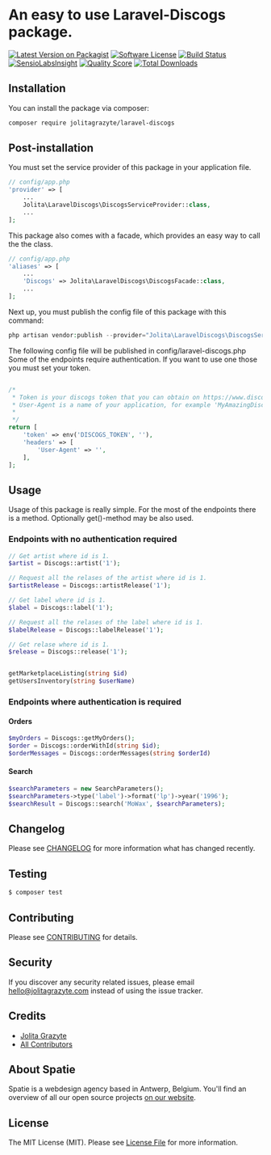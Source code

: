# An easy to use Laravel-Discogs package.

[![Latest Version on Packagist](https://img.shields.io/packagist/v/jolitagrazyte/laravel-discogs.svg?style=flat-square)](https://packagist.org/packages/jolitagrazyte/laravel-discogs)
[![Software License](https://img.shields.io/badge/license-MIT-brightgreen.svg?style=flat-square)](LICENSE.md)
[![Build Status](https://img.shields.io/travis/JolitaGrazyte/laravel-discogs/master.svg?style=flat-square)](https://travis-ci.org/JolitaGrazyte/laravel-discogs)
[![SensioLabsInsight](https://img.shields.io/sensiolabs/i/xxxxxxxxx.svg?style=flat-square)](https://insight.sensiolabs.com/projects/xxxxxxxxx)
[![Quality Score](https://img.shields.io/scrutinizer/g/JolitaGrazyte/laravel-discogs.svg?style=flat-square)](https://scrutinizer-ci.com/g/JolitaGrazyte/laravel-discogs)
[![Total Downloads](https://img.shields.io/packagist/dt/jolitagrazyte/laravel-discogs.svg?style=flat-square)](https://packagist.org/packages/jolitagrazyte/laravel-discogs)


## Installation

You can install the package via composer:

``` bash
composer require jolitagrazyte/laravel-discogs
```

## Post-installation

You must set the service provider of this package in your application file.

``` php
// config/app.php
'provider' => [
    ...
    Jolita\LaravelDiscogs\DiscogsServiceProvider::class,
    ...
];
```

This package also comes with a facade, which provides an easy way to call the the class. 

``` php
// config/app.php
'aliases' => [
    ...
    'Discogs' => Jolita\LaravelDiscogs\DiscogsFacade::class,
    ...
];
```

Next up, you must publish the config file of this package with this command:

``` php
php artisan vendor:publish --provider="Jolita\LaravelDiscogs\DiscogsServiceProvider"
```

The following config file will be published in config/laravel-discogs.php
Some of the endpoints require authentication. 
If you want to use one those you must set your token.

``` php

/*
 * Token is your discogs token that you can obtain on https://www.discogs.com/settings/developers page.
 * User-Agent is a name of your application, for example 'MyAmazingDiscogsApp/1.0'.
 *
 */
return [
    'token' => env('DISCOGS_TOKEN', ''),
    'headers' => [
        'User-Agent' => '',
    ],
];
```



## Usage

Usage of this package is really simple. 
For the most of the endpoints there is a method.
Optionally get()-method may be also used. 

### Endpoints with no authentication required

``` php
// Get artist where id is 1.
$artist = Discogs::artist('1');

// Request all the relases of the artist where id is 1.   
$artistRelease = Discogs::artistRelease('1');

// Get label where id is 1.
$label = Discogs::label('1');

// Request all the relases of the label where id is 1.
$labelRelease = Discogs::labelRelease('1');

// Get relase where id is 1.
$release = Discogs::release('1');


getMarketplaceListing(string $id)
getUsersInventory(string $userName)
```

### Endpoints where authentication is required

#### Orders 
```php
$myOrders = Discogs::getMyOrders();
$order = Discogs::orderWithId(string $id);
$orderMessages = Discogs::orderMessages(string $orderId)
```

#### Search

```php
$searchParameters = new SearchParameters();
$searchParameters->type('label')->format('lp')->year('1996');
$searchResult = Discogs::search('MoWax', $searchParameters);
```

## Changelog

Please see [CHANGELOG](CHANGELOG.md) for more information what has changed recently.

## Testing

``` bash
$ composer test
```

## Contributing

Please see [CONTRIBUTING](CONTRIBUTING.md) for details.

## Security

If you discover any security related issues, please email hello@jolitagrazyte.com instead of using the issue tracker.

## Credits

- [Jolita Grazyte](https://github.com/JolitaGrazyte)
- [All Contributors](../../contributors)

## About Spatie
Spatie is a webdesign agency based in Antwerp, Belgium. You'll find an overview of all our open source projects [on our website](https://spatie.be/opensource).

## License

The MIT License (MIT). Please see [License File](LICENSE.md) for more information.
